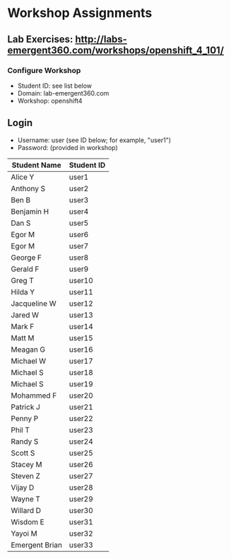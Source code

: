 # Workshop Assignments
## Lab Exercises: http://labs-emergent360.com/workshops/openshift_4_101/
### Configure Workshop
- Student ID: see list below
- Domain: lab-emergent360.com
- Workshop: openshift4

## Login
- Username: user<id> (see ID below; for example, "user1")
- Password: (provided in workshop)

|Student Name |Student ID|
|------------ | ---------------|
|	Alice	Y	|	user1	|
|	Anthony	S	|	user2	|
|	Ben	B	|	user3	|
|	Benjamin	H	|	user4	|
|	Dan	S	|	user5	|
|	Egor	M	|	user6	|
|	Egor	M	|	user7	|
|	George	F	|	user8	|
|	Gerald	F	|	user9	|
|	Greg	T	|	user10	|
|	Hilda	Y	|	user11	|
|	Jacqueline	W	|	user12	|
|	Jared	W	|	user13	|
|	Mark	F	|	user14	|
|	Matt	M	|	user15	|
|	Meagan	G	|	user16	|
|	Michael	W	|	user17	|
|	Michael	S	|	user18	|
|	Michael	S	|	user19	|
|	Mohammed	F	|	user20	|
|	Patrick	J	|	user21	|
|	Penny	P	|	user22	|
|	Phil	T	|	user23	|
|	Randy	S	|	user24	|
|	Scott	S	|	user25	|
|	Stacey	M	|	user26	|
|	Steven	Z	|	user27	|
|	Vijay	D	|	user28	|
|	Wayne	T	|	user29	|
|	Willard	D	|	user30	|
|	Wisdom	E	|	user31	|
|	Yayoi	M	|	user32	|
|	Emergent Brian		|	user33	|

